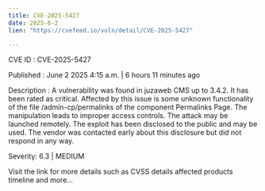 ```yaml
---
title: CVE-2025-5427
date: 2025-6-2
lien: "https://cvefeed.io/vuln/detail/CVE-2025-5427"

---
```


CVE ID : CVE-2025-5427

Published :  June 2
2025
4:15 a.m. | 6 hours
11 minutes ago

Description : A vulnerability was found in juzaweb CMS up to 3.4.2. It has been rated as critical. Affected by this issue is some unknown functionality of the file /admin-cp/permalinks of the component Permalinks Page. The manipulation leads to improper access controls. The attack may be launched remotely. The exploit has been disclosed to the public and may be used. The vendor was contacted early about this disclosure but did not respond in any way.

Severity: 6.3 | MEDIUM

Visit the link for more details
such as CVSS details
affected products
timeline
and more...
